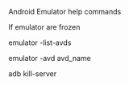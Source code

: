 
Android Emulator help commands 

If emulator are frozen 

emulator -list-avds 

emulator -avd avd_name 

adb kill-server

